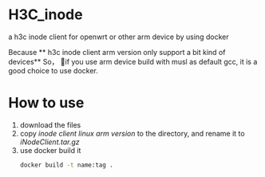 # H3C_inode
a h3c inode client for openwrt or other arm device by using docker 

Because ** h3c inode client arm version only support a bit kind of devices** So，
🙂if you use arm device build with musl as default gcc, it is a good choice to use docker.

# How to use
1. download the files
2. copy *inode client linux arm version* to the directory, and rename it to *iNodeClient.tar.gz*
3. use docker build it
   ```bash
   docker build -t name:tag .
   ```
